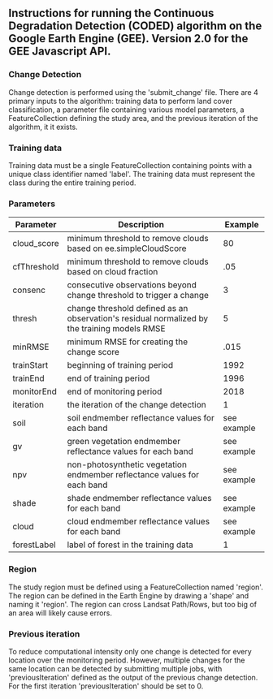 ## Instructions for running the Continuous Degradation Detection (CODED) algorithm on the Google Earth Engine (GEE). Version 2.0 for the GEE Javascript API. 

### Change Detection

Change detection is performed using the 'submit_change' file. There are 4 primary inputs to the algorithm: training data to perform land cover classification, a parameter file containing various model parameters, a FeatureCollection defining the study area, and the previous iteration of the algorithm, it it exists. 

### Training data

Training data must be a single FeatureCollection containing points with a unique class identifier named 'label'. The training data must represent the class during the entire training period. 

### Parameters

| Parameter | Description | Example |
| --- | --- | --- |
| cloud_score | minimum threshold to remove clouds based on ee.simpleCloudScore | 80 |
| cfThreshold | minimum threshold to remove clouds based on cloud fraction | .05 |
| consenc | consecutive observations beyond change threshold to trigger a change | 3 |
| thresh | change threshold defined as an observation's residual normalized by the training models RMSE | 5 |
| minRMSE | minimum RMSE for creating the change score | .015 |
| trainStart | beginning of training period | 1992 |
| trainEnd | end of training period | 1996 |
| monitorEnd | end of monitoring period | 2018 |
| iteration | the iteration of the change detection | 1 |
| soil | soil endmember reflectance values for each band | see example | 
| gv | green vegetation endmember reflectance values for each band | see example |  
| npv | non-photosynthetic vegetation endmember reflectance values for each band | see example |  
| shade | shade endmember reflectance values for each band | see example |  
| cloud | cloud endmember reflectance values for each band | see example |  
| forestLabel | label of forest in the training data | 1 |

### Region

The study region must be defined using a FeatureCollection named 'region'. The region can be defined in the Earth Engine by drawing a 'shape' and naming it 'region'. The region can cross Landsat Path/Rows, but too big of an area will likely cause errors.

### Previous iteration

To reduce computational intensity only one change is detected for every location over the monitoring period. However, multiple changes for the same location can be detected by submitting multiple jobs, with 'previousIteration' defined as the output of the previous change detection. For the first iteration 'previousIteration' should be set to 0. 
